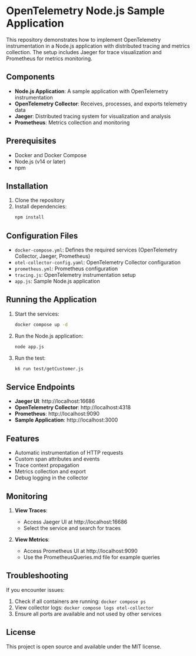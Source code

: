 # OpenTelemetry Node.js Sample Application

This repository demonstrates how to implement OpenTelemetry instrumentation in a Node.js application with distributed tracing and metrics collection. The setup includes Jaeger for trace visualization and Prometheus for metrics monitoring.

## Components

- **Node.js Application**: A sample application with OpenTelemetry instrumentation
- **OpenTelemetry Collector**: Receives, processes, and exports telemetry data
- **Jaeger**: Distributed tracing system for visualization and analysis
- **Prometheus**: Metrics collection and monitoring

## Prerequisites

- Docker and Docker Compose
- Node.js (v14 or later)
- npm

## Installation

1. Clone the repository
2. Install dependencies:
   ```bash
   npm install
   ```

## Configuration Files

- `docker-compose.yml`: Defines the required services (OpenTelemetry Collector, Jaeger, Prometheus)
- `otel-collector-config.yaml`: OpenTelemetry Collector configuration
- `prometheus.yml`: Prometheus configuration
- `tracing.js`: OpenTelemetry instrumentation setup
- `app.js`: Sample Node.js application

## Running the Application

1. Start the services:
   ```bash
   docker compose up -d
   ```

2. Run the Node.js application:
   ```bash
   node app.js
   ```
   
3. Run the test:
   ```bash
   k6 run test/getCustomer.js
   ```

## Service Endpoints

- **Jaeger UI**: http://localhost:16686
- **OpenTelemetry Collector**: http://localhost:4318
- **Prometheus**: http://localhost:9090
- **Sample Application**: http://localhost:3000

## Features

- Automatic instrumentation of HTTP requests
- Custom span attributes and events
- Trace context propagation
- Metrics collection and export
- Debug logging in the collector

## Monitoring

1. **View Traces**:
   - Access Jaeger UI at http://localhost:16686
   - Select the service and search for traces

2. **View Metrics**:
   - Access Prometheus UI at http://localhost:9090
   - Use the PrometheusQueries.md file for example queries

## Troubleshooting

If you encounter issues:
1. Check if all containers are running: `docker compose ps`
2. View collector logs: `docker compose logs otel-collector`
3. Ensure all ports are available and not used by other services

## License

This project is open source and available under the MIT license.
